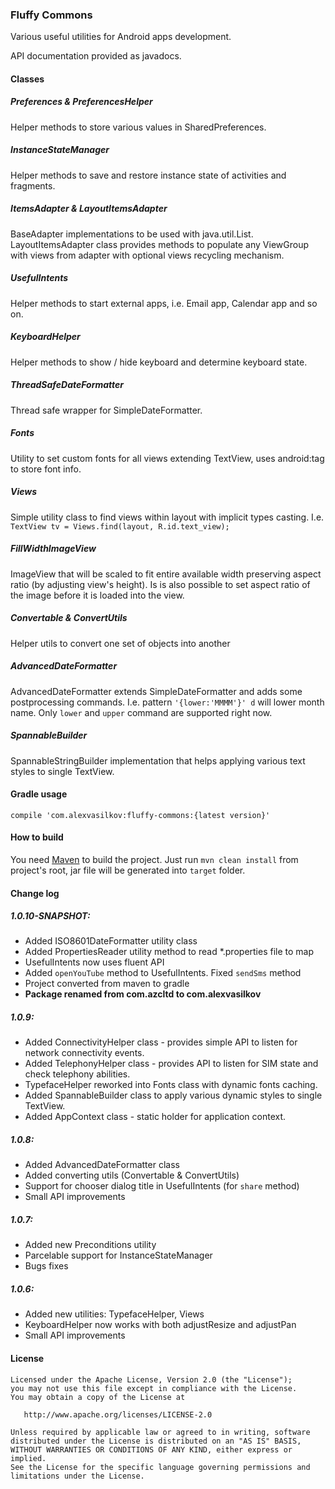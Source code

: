 ### Fluffy Commons ###

Various useful utilities for Android apps development.

API documentation provided as javadocs.

#### Classes ####

##### Preferences & PreferencesHelper #####
Helper methods to store various values in SharedPreferences.

##### InstanceStateManager #####
Helper methods to save and restore instance state of activities and fragments.

##### ItemsAdapter & LayoutItemsAdapter #####
BaseAdapter implementations to be used with java.util.List. LayoutItemsAdapter class provides methods to populate any ViewGroup with views from adapter with optional views recycling mechanism.

##### UsefulIntents #####
Helper methods to start external apps, i.e. Email app, Calendar app and so on.

##### KeyboardHelper #####
Helper methods to show / hide keyboard and determine keyboard state.

##### ThreadSafeDateFormatter #####
Thread safe wrapper for SimpleDateFormatter.

##### Fonts #####
Utility to set custom fonts for all views extending TextView, uses android:tag to store font info.

##### Views #####
Simple utility class to find views within layout with implicit types casting. I.e. `TextView tv = Views.find(layout, R.id.text_view);`

##### FillWidthImageView #####
ImageView that will be scaled to fit entire available width preserving aspect ratio (by adjusting view's height). Is is also possible to set aspect ratio of the image before it is loaded into the view.

##### Convertable & ConvertUtils #####
Helper utils to convert one set of objects into another

##### AdvancedDateFormatter #####
AdvancedDateFormatter extends SimpleDateFormatter and adds some postprocessing commands. I.e. pattern `'{lower:'MMMM'}' d` will lower month name.
Only `lower` and `upper` command are supported right now.

##### SpannableBuilder #####
SpannableStringBuilder implementation that helps applying various text styles to single TextView.

#### Gradle usage ####

`compile 'com.alexvasilkov:fluffy-commons:{latest version}'`

#### How to build ####

You need [Maven](http://maven.apache.org/) to build the project. Just run `mvn clean install` from project's root, jar file will be generated into `target` folder.

#### Change log ####

##### 1.0.10-SNAPSHOT: #####

* Added ISO8601DateFormatter utility class
* Added PropertiesReader utility method to read *.properties file to map
* UsefulIntents now uses fluent API
* Added `openYouTube` method to UsefulIntents. Fixed `sendSms` method
* Project converted from maven to gradle
* **Package renamed from com.azcltd to com.alexvasilkov**

##### 1.0.9: #####

* Added ConnectivityHelper class - provides simple API to listen for network connectivity events.
* Added TelephonyHelper class - provides API to listen for SIM state and check telephony abilities.
* TypefaceHelper reworked into Fonts class with dynamic fonts caching.
* Added SpannableBuilder class to apply various dynamic styles to single TextView.
* Added AppContext class - static holder for application context.

##### 1.0.8: #####

* Added AdvancedDateFormatter class
* Added converting utils (Convertable & ConvertUtils)
* Support for chooser dialog title in UsefulIntents (for `share` method)
* Small API improvements

##### 1.0.7: #####

* Added new Preconditions utility
* Parcelable support for InstanceStateManager
* Bugs fixes

##### 1.0.6: #####

* Added new utilities: TypefaceHelper, Views
* KeyboardHelper now works with both adjustResize and adjustPan
* Small API improvements

#### License ####

    Licensed under the Apache License, Version 2.0 (the "License");
    you may not use this file except in compliance with the License.
    You may obtain a copy of the License at

       http://www.apache.org/licenses/LICENSE-2.0

    Unless required by applicable law or agreed to in writing, software
    distributed under the License is distributed on an "AS IS" BASIS,
    WITHOUT WARRANTIES OR CONDITIONS OF ANY KIND, either express or implied.
    See the License for the specific language governing permissions and
    limitations under the License.
